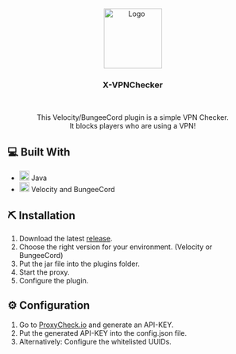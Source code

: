 <br />
<p align="center">
  <a href="https://github.com/qrowned/XVPNChecker">
    <img src="https://cdn.qrowned.dev/xvpnchecker/logo.png" alt="Logo" width="117" height="121">
  </a>

<h3 align="center">X-VPNChecker</h3>
<br>
  <p align="center">
    This Velocity/BungeeCord plugin is a simple VPN Checker. <br />
    It blocks players who are using a VPN!
    <br />
  </p>
  
## 💻 Built With

* []() <img src="https://www.vectorlogo.zone/logos/java/java-icon.svg" alt="java" width="20" height="20"/> Java
* []() <img src="https://www.vectorlogo.zone/logos/minecraft/minecraft-icon.svg" alt="minecraft" height="20"/> Velocity and BungeeCord

## ⛏ Installation

1. Download the latest [release](https://github.com/qrowned/XVPNChecker/releases).
2. Choose the right version for your environment. (Velocity or BungeeCord)
3. Put the jar file into the plugins folder.
4. Start the proxy.
5. Configure the plugin.

## ⚙️ Configuration

1. Go to [ProxyCheck.io](https://proxycheck.io/) and generate an API-KEY.
2. Put the generated API-KEY into the config.json file.
3. Alternatively: Configure the whitelisted UUIDs.
